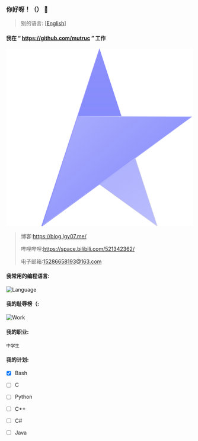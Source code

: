 ### 你好呀！（） 👋

>别的语言: [[English](https://github.com/LGY07/LGY07/blob/main/README.md)]

#### **我在 “ https://github.com/mutruc ” 工作**

![Mutruc](https://raw.githubusercontent.com/LGY07/LGY07/cf73d73cb988f00f2977a745e28ac1cb1de329ea/Mutruc.svg)

>博客:https://blog.lgy07.me/
>
>哔哩哔哩:https://space.bilibili.com/521342362/
>
>电子邮箱:15286658193@163.com
>

#### 我常用的编程语言:
![Language](https://github-readme-stats.vercel.app/api/top-langs/?username=lgy07&exclude_repo=lgy07.github.io,Crafting-DXY)

#### 我的耻辱榜（:
![Work](https://github-readme-stats.vercel.app/api?username=lgy07&show_icons=true)

#### 我的职业:
`中学生`

#### 我的计划:

- [x] Bash
- [ ] C
- [ ] Python
- [ ] C++
- [ ] C#
- [ ] Java

